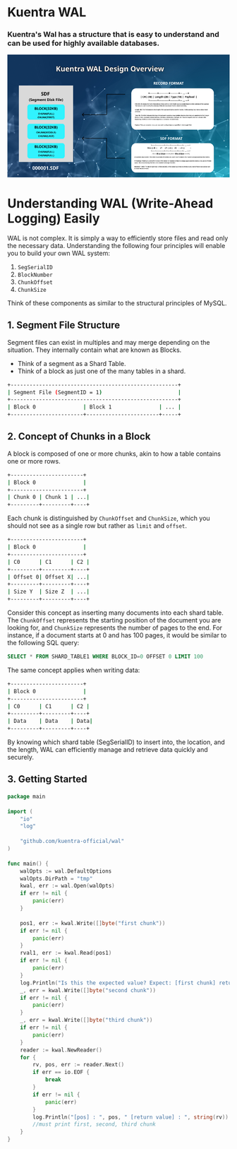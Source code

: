 # Kuentra WAL

### Kuentra's Wal has a structure that is easy to understand and can be used for highly available databases.

![architecture](./wal_design.png)

# Understanding WAL (Write-Ahead Logging) Easily

WAL is not complex. It is simply a way to efficiently store files and read only the necessary data. Understanding the following four principles will enable you to build your own WAL system:

1. `SegSerialID`
2. `BlockNumber`
3. `ChunkOffset`
4. `ChunkSize`

Think of these components as similar to the structural principles of MySQL.

## 1. Segment File Structure

Segment files can exist in multiples and may merge depending on the situation. They internally contain what are known as Blocks.

- Think of a segment as a Shard Table.
- Think of a block as just one of the many tables in a shard.

```sh
+-----------------------------------------------------+
| Segment File (SegmentID = 1)                        |
+-----------------------------------------------------+
| Block 0               | Block 1               | ... |
+-----------------------+-----------------------+-----+
```

## 2. Concept of Chunks in a Block

A block is composed of one or more chunks, akin to how a table contains one or more rows.

```sh
+-----------------------+
| Block 0               |
+-----------------------+
| Chunk 0 | Chunk 1 | ...|
+---------+---------+----+
```

Each chunk is distinguished by `ChunkOffset` and `ChunkSize`, which you should not see as a single row but rather as `limit` and `offset`.

```sh
+-----------------------+
| Block 0               |
+-----------------------+
| C0      | C1      | C2 |
+---------+---------+----+
| Offset 0| Offset X| ...|
+---------+---------+----+
| Size Y  | Size Z  | ...|
+---------+---------+----+
```

Consider this concept as inserting many documents into each shard table. The `ChunkOffset` represents the starting position of the document you are looking for, and `ChunkSize` represents the number of pages to the end. For instance, if a document starts at 0 and has 100 pages, it would be similar to the following SQL query:

```sql
SELECT * FROM SHARD_TABLE1 WHERE BLOCK_ID=0 OFFSET 0 LIMIT 100
```

The same concept applies when writing data:

```sh
+-----------------------+
| Block 0               |
+-----------------------+
| C0      | C1      | C2 |
+---------+---------+----+
| Data    | Data    | Data|
+---------+---------+----+
```

By knowing which shard table (SegSerialID) to insert into, the location, and the length, WAL can efficiently manage and retrieve data quickly and securely.

## 3. Getting Started

```go
package main

import (
	"io"
	"log"

	"github.com/kuentra-official/wal"
)

func main() {
	walOpts := wal.DefaultOptions
	walOpts.DirPath = "tmp"
	kwal, err := wal.Open(walOpts)
	if err != nil {
		panic(err)
	}

	pos1, err := kwal.Write([]byte("first chunk"))
	if err != nil {
		panic(err)
	}
	rval1, err := kwal.Read(pos1)
	if err != nil {
		panic(err)
	}
	log.Println("Is this the expected value? Expect: [first chunk] return Value : [", string(rval1), "]")
	_, err = kwal.Write([]byte("second chunk"))
	if err != nil {
		panic(err)
	}
	_, err = kwal.Write([]byte("third chunk"))
	if err != nil {
		panic(err)
	}
	reader := kwal.NewReader()
	for {
		rv, pos, err := reader.Next()
		if err == io.EOF {
			break
		}
		if err != nil {
			panic(err)
		}
		log.Println("[pos] : ", pos, " [return value] : ", string(rv))
		//must print first, second, third chunk
	}
}
```

